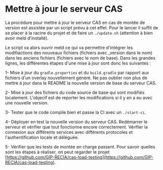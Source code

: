 # Mettre à jour le serveur CAS

La procédure pour mettre à jour le serveur CAS en cas de montée de version est assistée par un script prévu à cet effet. Pour le lancer il suffit de se placer à la racine du projet et de faire un `./update.sh` (attention à bien avoir meld d'installé). 

Le script va alors ouvrir meld ce qui va permettre d'intégrer les modifiactions des nouveaux fichiers (fichiers avec _version dans le nom) dans les anciens fichiers (fichiers avec le nom de base). Dans les grandes lignes, les différentes étapes d'une mise à jour sont donc les suivantes :

1- Mise à jour du `gradle.properties` et du `build.gradle` par rapport aux fichiers d'un overlay nouvellement généré. Ne pas oublier non plus de mettre à jour dans le README la nouvelle version de base du serveur CAS.

2- Mise à jour des fichiers du code source de base qui sont modifiés localement. L'objecif est de reporter les modifications si il y en a eu avec une nouvelle version.

3- Tester que le code compile bien et passe la CI avec un `./start-ci`.

4- Déployer en test la nouvelle version du serveur CAS. Redémarrer le serveur et vérifier que tout fonctionne encore correctement. Vérifier la connexion aux différents services avec différents protocoles et l'authentification locale et déléguée.

5- Vérifier que les tests de montée en charge passent. Pour savoir quelles sont les étapes à réaliser, on peut regarder le projet [https://github.com/GIP-RECIA/cas-load-testing](https://github.com/GIP-RECIA/cas-load-testing).
